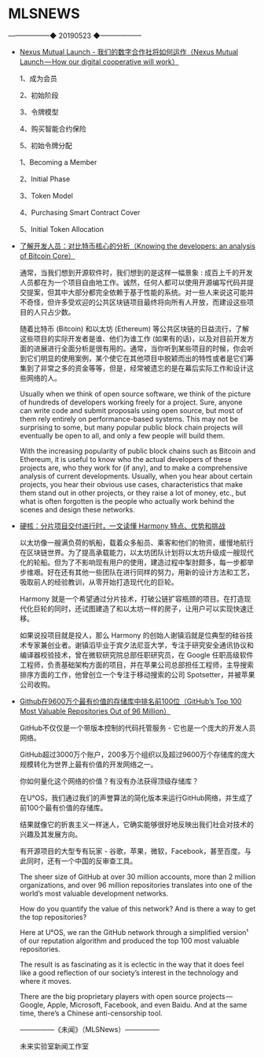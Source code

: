 # ​MLSNEWS
——————◆
20190523
◆——————
* [Nexus Mutual Launch - 我们的数字合作社将如何运作（Nexus Mutual Launch — How our digital cooperative will work）](https://medium.com/nexus-mutual/nexus-mutual-launch-how-our-digital-cooperative-will-work-711822c2931d?ref=tokendaily)

  1、成为会员

  2、初始阶段

  3、令牌模型

  4、购买智能合约保险

  5、初始令牌分配

  1、Becoming a Member

  2、Initial Phase

  3、Token Model

  4、Purchasing Smart Contract Cover

  5、Initial Token Allocation
* [了解开发人员：对比特币核心的分析（Knowing the developers: an analysis of Bitcoin Core）](https://www.theblockcrypto.com/2019/05/20/knowing-the-developers-an-analysis-of-bitcoin-core/)

  通常，当我们想到开源软件时，我们想到的是这样一幅景象 : 成百上千的开发人员都在为一个项目自由地工作。诚然，任何人都可以使用开源编写代码并提交提案，但其中大部分都完全依赖于基于性能的系统。对一些人来说这可能并不奇怪，但许多受欢迎的公共区块链项目最终将向所有人开放，而建设这些项目的人只占少数。

  随着比特币 (Bitcoin) 和以太坊 (Ethereum) 等公共区块链的日益流行，了解这些项目的实际开发者是谁、他们为谁工作 (如果有的话)，以及对目前开发方面的进展进行全面分析是很有用的。通常，当你听到某些项目的时候，你会听到它们明显的使用案例，某个使它在其他项目中脱颖而出的特性或者是它们筹集到了非常之多的资金等等，但是，经常被遗忘的是在幕后实际工作和设计这些网络的人。
  
  Usually when we think of open source software, we think of the picture of hundreds of developers working freely for a project. Sure, anyone can write code and submit proposals using open source, but most of them rely entirely on performance-based systems. This may not be surprising to some, but many popular public block chain projects will eventually be open to all, and only a few people will build them.

  With the increasing popularity of public block chains such as Bitcoin and Ethereum, it is useful to know who the actual developers of these projects are, who they work for (if any), and to make a comprehensive analysis of current developments. Usually, when you hear about certain projects, you hear their obvious use cases, characteristics that make them stand out in other projects, or they raise a lot of money, etc., but what is often forgotten is the people who actually work behind the scenes and design these networks.
* [硬核：分片项目交付进行时，一文读懂 Harmony 特点、优势和挑战](https://www.chainnews.com/articles/167624604267.htm)

  以太坊像一艘满负荷的帆船，载着众多船员、乘客和他们的物资，缓慢地航行在区块链世界。为了提高承载能力，以太坊团队计划将以太坊升级成一艘现代化的轮船。但为了不影响现有用户的使用，建造过程中掣肘颇多，每一步都举步维艰。好在还有其他一些团队在进行同样的努力，用新的设计方法和工艺，吸取前人的经验教训，从零开始打造现代化的巨轮。

  Harmony 就是一个希望通过分片技术，打破公链扩容瓶颈的项目。在打造现代化巨轮的同时，还试图建造了和以太坊一样的房子，让用户可以实现快速迁移。

  如果说投项目就是投人，那么 Harmony 的创始人谢镇滔就是位典型的硅谷技术专家兼创业者。谢镇滔毕业于宾夕法尼亚大学，专注于研究安全通讯协议和编译器校验技术，曾在微软研究院总部任职研究员，在 Google 任职高级软件工程师，负责基础架构方面的项目，并在苹果公司总部担任工程师，主导搜索排序方面的工作，他曾创立一个专注于移动搜索的公司 Spotsetter，并被苹果公司收购。
* [Github在9600万个最有价值的存储库中排名前100位（GitHub’s Top 100 Most Valuable Repositories Out of 96 Million）](https://hackernoon.com/githubs-top-100-most-valuable-repositories-out-of-96-million-bb48caa9eb0b)

  GitHub不仅仅是一个带版本控制的代码托管服务 - 它也是一个庞大的开发人员网络。

  GitHub超过3000万个账户，200多万个组织以及超过9600万个存储库的庞大规模转化为世界上最有价值的开发网络之一。

  你如何量化这个网络的价值？有没有办法获得顶级存储库？

  在U°OS，我们通过我们的声誉算法的简化版本来运行GitHub网络，并生成了前100个最有价值的存储库。

  结果就像它的折衷主义一样迷人，它确实能够很好地反映出我们社会对技术的兴趣及其发展方向。

  有开源项目的大型专有玩家 - 谷歌，苹果，微软，Facebook，甚至百度。与此同时，还有一个中国的反审查工具。

  The sheer size of GitHub at over 30 million accounts, more than 2 million organizations, and over 96 million repositories translates into one of the world’s most valuable development networks.

  How do you quantify the value of this network? And is there a way to get the top repositories?

  Here at U°OS, we ran the GitHub network through a simplified version¹ of our reputation algorithm and produced the top 100 most valuable repositories.

  The result is as fascinating as it is eclectic in the way that it does feel like a good reflection of our society’s interest in the technology and where it moves.

  There are the big proprietary players with open source projects — Google, Apple, Microsoft, Facebook, and even Baidu. And at the same time, there’s a Chinese anti-censorship tool.
  
  —————《未闻》（MLSNews）—————
                  
  未来实验室新闻工作室